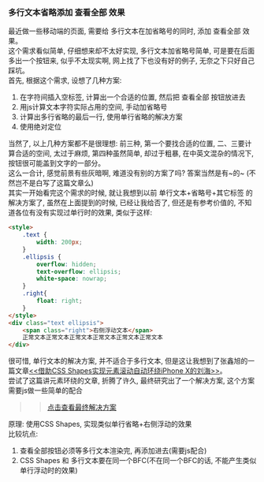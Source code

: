 ### 多行文本省略添加 查看全部 效果

最近做一些移动端的页面, 需要给 多行文本在加省略号的同时, 添加 查看全部 效果。  
这个需求看似简单, 仔细想来却不太好实现, 多行文本加省略号简单, 可是要在后面多出一个按钮来, 似乎不太现实啊, 网上找了下也没有好的例子, 无奈之下只好自己踩坑。  
首先, 根据这个需求, 设想了几种方案:   
1. 在字符间插入空标签, 计算出一个合适的位置, 然后把 查看全部 按钮放进去  
2. 用js计算文本字符实际占用的空间, 手动加省略号  
3. 计算出多行省略的最后一行, 使用单行省略的解决方案  
4. 使用绝对定位  

当然了, 以上几种方案都不是很理想: 前三种, 第一个要找合适的位置, 二、三要计算合适的空间, 太过于麻烦, 第四种虽然简单, 却过于粗暴, 在中英文混杂的情况下, 按钮很可能盖到文字的一部分。  
这么一合计, 感觉前景有些灰暗啊, 难道没有别的方案了吗? 答案当然是有~的~ (不然岂不是白写了这篇文章么)  
其实一开始看完这个需求的时候, 就让我想到以前 单行文本+省略号+其它标签 的解决方案了, 虽然在上面提到的时候, 已经让我给否了, 但还是有参考价值的, 不知道各位有没有实现过单行时的效果, 类似于这样:  

```html
<style>
    .text {
        width: 200px;
    }
    .ellipsis {
        overflow: hidden;
        text-overflow: ellipsis;
        white-space: nowrap;
    }
    .right{
        float: right;
    }
</style>
<div class="text ellipsis">
    <span class="right">右侧浮动文本</span>
    正常文本正常文本正常文本正常文本正常文本正常文本
</div>
```

很可惜, 单行文本的解决方案, 并不适合于多行文本, 但是这让我想到了张鑫旭的一篇文章[<<借助CSS Shapes实现元素滚动自动环绕iPhone X的刘海>>](https://www.zhangxinxu.com/wordpress/2017/09/css-shapes-outside-iphone-x-head/)。   
尝试了这篇讲元素环绕的文章, 折腾了许久, 最终研究出了一个解决方案, 这个方案需要js做一些简单的配合  
>> [点击查看最终解决方案](https://codepen.io/kscript/pen/JjoYMeZ)

原理: 使用CSS Shapes, 实现类似单行省略+右侧浮动的效果  
比较坑点:  
1. 查看全部按钮必须等多行文本渲染完, 再添加进去(需要js配合)  
2. CSS Shapes 和 多行文本要在同一个BFC(不在同一个BFC的话, 不能产生类似单行浮动时的效果)